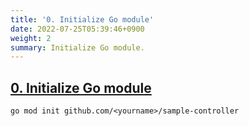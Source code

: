 ```yaml
---
title: '0. Initialize Go module'
date: 2022-07-25T05:39:46+0900
weight: 2
summary: Initialize Go module.
---
```


## [0. Initialize Go module](https://github.com/nakamasato/sample-controller/commit/4b63203996cd0f880e7db293a5e9d319285a5413)

```
go mod init github.com/<yourname>/sample-controller
```
